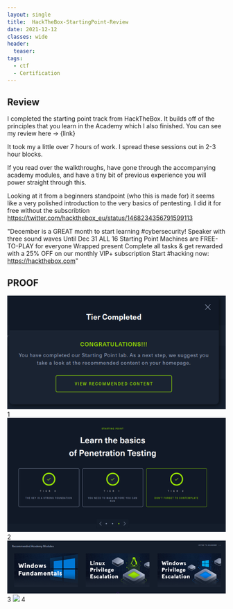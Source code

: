 ```yaml
---
layout: single
title:  HackTheBox-StartingPoint-Review
date: 2021-12-12
classes: wide
header:
  teaser: 
tags:
  - ctf
  - Certification
--- 
```


## Review
I completed the starting point track from HackTheBox. It builds off of the principles that you learn in the Academy which I also finished. 
You can see my review here -> {link}

It took my a little over 7 hours of work. I spread these sessions out in 2-3 hour blocks. 

If you read over the walkthroughs, have gone through the accompanying academy modules, and have a tiny bit of previous experience you will power straight through this.

Looking at it from a beginners standpoint (who this is made for) it seems like a very polished introduction to the very basics of pentesting.
I did it for free without the subscribtion https://twitter.com/hackthebox_eu/status/1468234356791599113

"December is a GREAT month to start learning #cybersecurity! 
Speaker with three sound waves Until Dec 31 ALL 16 Starting Point Machines are FREE-TO-PLAY for everyone
Wrapped present Complete all tasks & get rewarded with a 25% OFF on our monthly VIP+ subscription
Start #hacking now: https://hackthebox.com"

## PROOF

![](/assets/images/Startingpoint-Academy/startingpoint.PNG)
 1
![](/assets/images/Startingpoint-Academy/startingpoint2.PNG)
2
![](/assets/images/Startingpoint-Academy/startingpoint3.PNG)
3
![](/assets/images/Startingpoint-Academy/startingpoint4.PNG4)
4

